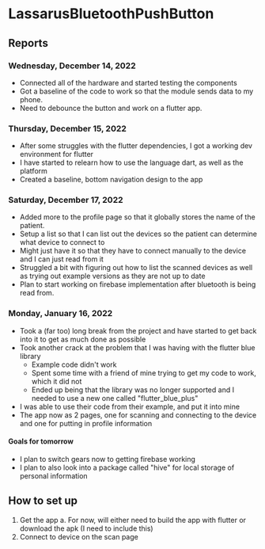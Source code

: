 # LassarusBluetoothPushButton
## Reports
### Wednesday, December 14, 2022
- Connected all of the hardware and started testing the components
- Got a baseline of the code to work so that the module sends data to my phone. 
- Need to debounce the button and work on a flutter app.
### Thursday, December 15, 2022
- After some struggles with the flutter dependencies, I got a working dev environment for flutter
- I have started to relearn how to use the language dart, as well as the platform
- Created a baseline, bottom navigation design to the app
### Saturday, December 17, 2022
- Added more to the profile page so that it globally stores the name of the patient.
- Setup a list so that I can list out the devices so the patient can determine what device to connect to
- Might just have it so that they have to connect manually to the device and I can just read from it
- Struggled a bit with figuring out how to list the scanned devices as well as trying out example versions as they are not up to date
- Plan to start working on firebase implementation after bluetooth is being read from.
### Monday, January 16, 2022
- Took a (far too) long break from the project and have started to get back into it to get as much done as possible
- Took another crack at the problem that I was having with the flutter blue library
    - Example code didn't work
    - Spent some time with a friend of mine trying to get my code to work, which it did not
    - Ended up being that the library was no longer supported and I needed to use a new one called "flutter_blue_plus"
- I was able to use their code from their example, and put it into mine
- The app now as 2 pages, one for scanning and connecting to the device and one for putting in profile information
#### Goals for tomorrow
- I plan to switch gears now to getting firebase working
- I plan to also look into a package called "hive" for local storage of personal information
## How to set up
1. Get the app
    a. For now, will either need to build the app with flutter or download the apk (I need to include this)
2. Connect to device on the scan page